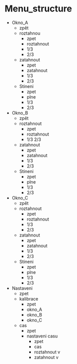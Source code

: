 # Menu_structure 

- Okno_A 
    - zpět
    - roztahnou
       - zpet    
       - roztahnout
       - 1/3 
       - 2/3 
    - zatahnout
       - zpet
       - zatahnout
       - 1/3
       - 2/3
    - Stineni
       - zpet
       - plne
       - 1/3
       - 2/3
- Okno_B
    - zpět
    - roztahnout
        - zpet
        - roztahnout
        - 1/3 
        2/3 
   - zatahnout
        - zpet
        - zatahnout       
        - 1/3
        - 2/3
    - Stineni
        - zpet
        - plne
        - 1/3
        - 2/3
- Okno_C
    - zpět
    - roztahnout
        - zpet
        - roztahnout
        - 1/3 
        - 2/3 
    - zatahnout
        - zpet
        - zatahnout
        - 1/3
        - 2/3
    - Stineni
        - zpet
        - plne
        - 1/3
        - 2/3
- Nastaveni
    - zpet
    - kalibrace
        - zpet
        - okno_A
        - okno_B
        - okno_C
    - cas
        - zpet
        - nastaveni casu
            - zpet
            - cas
            - roztahnout v
            - zatahnout v